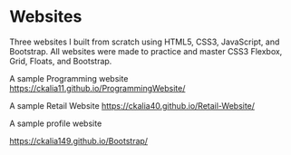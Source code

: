 # Websites
Three websites I built from scratch using HTML5, CSS3, JavaScript, and Bootstrap. All websites were made to practice and master CSS3 Flexbox, Grid, Floats, and Bootstrap.

A sample Programming website 
https://ckalia11.github.io/ProgrammingWebsite/

A sample Retail Website 
https://ckalia40.github.io/Retail-Website/

A sample profile website

https://ckalia149.github.io/Bootstrap/



